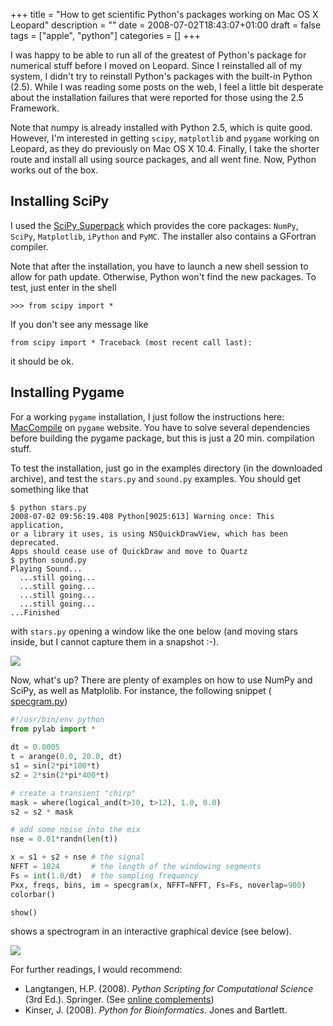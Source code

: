 +++
title = "How to get scientific Python's packages working on Mac OS X Leopard"
description = ""
date = 2008-07-02T18:43:07+01:00
draft = false
tags = ["apple", "python"]
categories = []
+++

I was happy to be able to run all of the greatest of Python's package for numerical stuff before I moved on Leopard. Since I reinstalled all of my system, I didn't try to reinstall Python's packages with the built-in Python (2.5). While I was reading some posts on the web, I feel a little bit desperate about the installation failures that were reported for those using the 2.5 Framework.

Note that numpy is already installed with Python 2.5, which is quite good. However, I'm interested in getting `scipy`, `matplotlib` and `pygame` working on Leopard, as they do previously on Mac OS X 10.4. Finally, I take the shorter route and install all using source packages, and all went fine. Now, Python works out of the box.

## Installing SciPy

I used the [SciPy Superpack][SciPy Superpack] which provides the core packages: `NumPy`, `SciPy`, `Matplotlib`, `iPython` and `PyMC`. The installer also contains a GFortran compiler.

Note that after the installation, you have to launch a new shell session to allow for path update. Otherwise, Python won't find the new packages. To test, just enter in the shell

```
>>> from scipy import *
```

If you don't see any message like

```
from scipy import * Traceback (most recent call last):
```

it should be ok.

## Installing Pygame

For a working `pygame` installation, I just follow the instructions here:
[MacCompile][MacCompile] on `pygame` website. You have to solve several dependencies
before building the pygame package, but this is just a 20 min. compilation
stuff.

To test the installation, just go in the examples directory (in the downloaded
archive), and test the `stars.py` and `sound.py` examples. You should get
something like that

```
$ python stars.py
2008-07-02 09:56:19.408 Python[9025:613] Warning once: This application, 
or a library it uses, is using NSQuickDrawView, which has been deprecated.
Apps should cease use of QuickDraw and move to Quartz
$ python sound.py
Playing Sound...
  ...still going...
  ...still going...
  ...still going...
  ...still going...
...Finished
```

with `stars.py` opening a window like the one below (and moving stars inside,
but I cannot capture them in a snapshot :-).

![](/img/20100418213844.png)
	
Now, what's up? There are plenty of examples on how to use NumPy and SciPy, as
well as Matplolib. For instance, the following snippet (<i class="fa fa-file-code-o fa-1x"></i> [specgram.py][specgram.py])

``` python
#!/usr/bin/env python
from pylab import *
  
dt = 0.0005
t = arange(0.0, 20.0, dt)
s1 = sin(2*pi*100*t)
s2 = 2*sin(2*pi*400*t)

# create a transient "chirp"
mask = where(logical_and(t>10, t>12), 1.0, 0.0)
s2 = s2 * mask

# add some noise into the mix
nse = 0.01*randn(len(t))

x = s1 + s2 + nse # the signal
NFFT = 1024       # the length of the windowing segments
Fs = int(1.0/dt)  # the sampling frequency
Pxx, freqs, bins, im = specgram(x, NFFT=NFFT, Fs=Fs, noverlap=900)
colorbar()

show()
```

shows a spectrogram in an interactive graphical device (see below).

![](/img/20100418214317.png)

For further readings, I would recommend:

- Langtangen, H.P. (2008). *Python Scripting for Computational Science* (3rd Ed.). Springer. (See [online complements][online complements])
- Kinser, J. (2008). *Python for Bioinformatics*. Jones and Bartlett.
	
[SciPy Superpack]: http://macinscience.org/?page_id=6
[MacCompile]: http://pygame.org/wiki/MacCompile
[specgram.py]: http://www.aliquote.org/pub/specgram.py
[online complements]: http://folk.uio.no/hpl/scripting/